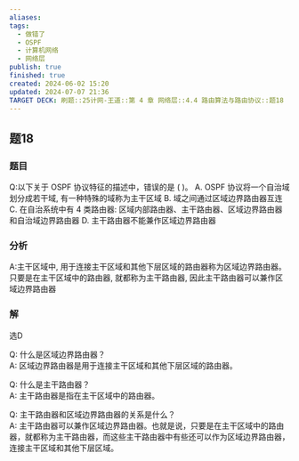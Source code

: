 ```yaml
---
aliases: 
tags:
  - 做错了
  - OSPF
  - 计算机网络
  - 网络层
publish: true
finished: true
created: 2024-06-02 15:20
updated: 2024-07-07 21:36
TARGET DECK: 刷题::25计网-王道::第 4 章 网络层::4.4 路由算法与路由协议::题18
---
```


## 题18
### 题目
Q:以下关于 OSPF 协议特征的描述中，错误的是 ( )。
A. OSPF 协议将一个自治域划分成若干域, 有一种特殊的域称为主干区域
B. 域之间通过区域边界路由器互连
C. 在自治系统中有 4 类路由器: 区域内部路由器、主干路由器、区域边界路由器和自治域边界路由器
D. 主干路由器不能兼作区域边界路由器
### 分析
A:主干区域中, 用于连接主干区域和其他下层区域的路由器称为区域边界路由器。只要是在主干区域中的路由器, 就都称为主干路由器, 因此主干路由器可以兼作区域边界路由器
### 解
选D



Q: 什么是区域边界路由器？  
A: 区域边界路由器是用于连接主干区域和其他下层区域的路由器。



Q: 什么是主干路由器？  
A: 主干路由器是指在主干区域中的路由器。



Q: 主干路由器和区域边界路由器的关系是什么？  
A: 主干路由器可以兼作区域边界路由器。也就是说，只要是在主干区域中的路由器，就都称为主干路由器，而这些主干路由器中有些还可以作为区域边界路由器，连接主干区域和其他下层区域。



